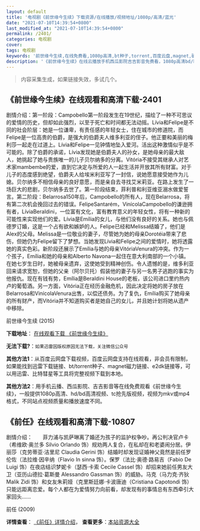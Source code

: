```yaml
---
layout: default
title: '电视剧《前世缘今生续》下载资源/在线播放/视频地址/1080p/高清/蓝光'
date: "2021-07-10T14:39:54+0800"
last_modified_at: "2021-07-10T14:39:54+0800"
permalink: /2401/
categories: 电视剧
cover:
tags: 电视剧
keywords: '前世缘今生续,在线免费看,1080p高清,bt种子,torrent,百度云盘,magnet,磁力链,迅雷下载资源'
description: '《前世缘今生续》在线云播放手机西瓜影院吉吉影音免费看，1080p高清bd/hd未删减完整版和tc抢先枪版，mkv/mp4格式，附带bt/torrent种子、magnet/磁力链、百度云盘、网盘资源迅雷下载链接'
---
```


>内容采集生成，如果链接失效，多试几个。


## 《前世缘今生续》在线观看和高清下载-2401

剧情介绍：第一阶段：Campobello第一阶段发生在19世纪，描绘了一种不可思议的爱情的历史，但却如此强烈，以至于死亡和时间都无法动摇。Lívia和Felipe是不同的社会阶层：她是一位谦卑，有责任感的年轻女士，住在城市的修道院，而Felipe是一位高贵的伯爵，是强大的伯爵夫人维多利亚的侄子。他正要和美丽的梅利莎一起走在过道上。Lívia和Felipe一见钟情地坠入爱河。活出这种激情似乎是不可能的。除了伯爵的承诺，Lívia发现她是伯爵夫人的孙女，是她母亲的最大敌人，她挑起了她与贵族唯一的儿子贝尔纳多的分离。Vitória不接受其继承人对艺术家mambembe的爱，直到它决定与所爱的人一起生活并开放其所有财富。对于儿子的态度感到绝望，伯爵夫人给埃米利亚写了一封信，说她愿意接受她作为儿媳。贝尔纳多不相信母亲的良好意愿，而是亲自去寻找艾米莉亚。在路上发生了一场巨大的悲剧，贝尔纳多去世了。第一阶段结束，菲利普和利亚维亚溺水做爱誓言。第二阶段：Belarrosa150年后，Campobello的所有人，现在Belarrosa，将有第二次机会挽回过去的错误。FelipeSantarém，VinícolaCampobello的谦逊拥有者，LíviaBeraldini，一位富有文化，富有教育意义的年轻女性，将有一种新的可能性来实现他们的爱。Lívia是Emília的女儿，与他们没有良好的关系。她也与佩德罗订婚，这是一个占有欲和嫉妒的人。Felipe已经和Melissa结婚了，他们是Alex的父母。Melissa是一位敬业的妻子，尽管她为她的母亲Dorotéia带来了悲伤，但她仍为Felipe留下了梦想。当她发现Lívia和Felipe之间的爱情时，她将透露她的真实色彩。新阶段还展示了Emília与她的母亲VitóriaVenura的冲突。作为一个孩子，Emília和她的母亲和Alberto Navona一起住在意大利南部的一个小镇。在她七岁生日时，她被母亲遗弃，这使她受到精神创伤。令人遗憾的是，维多利亚回来请求宽恕，但她的父亲（阿尔贝托）假装他的妻子与另一名男子逃跑的事实为他报仇。现在有钱有势，Emília是Beraldini House的老板，该公司进口里约热内卢的葡萄酒。另一方面，Vitória正在经历金融危机，因此决定将她的房子放在Belarrosa和VinícolaVenura出售，以偿还债务。为了复仇，Emília购买了她母亲的所有财产，而Vitória并不知道购买者是她自己的女儿，并且她计划将她从遗产中移除。


前世缘今生续 (2015)

**下载地址**： [在线观看下载 《前世缘今生续》](https://www.btbtdy.me/btdy/dy14109.html) 


**无法下载?**：`如果迅雷因版权原因无法下载，关注微信公众号 `

**其他方法1**：从百度云网盘下载视频，百度云网盘支持在线观看，非会员有限制，如果能找到迅雷下载链接、bt/torrent种子、magnet磁力链接、e2dk链接等，可以用迅雷、比特彗星等工具将完整视频下载到本地。

**其他方法2**：用手机云播、西瓜影院、吉吉影音等在线免费观看《前世缘今生续》，一般提供1080p高清、hd/bd高清视频、tc抢先版视频，视频为mkv或mp4格式，不同站点视频质量和播放速度不同。


## 《前任》在线观看和高清下载-10807

剧情介绍：　　菲力浦与凯萨琳离了婚还为孩子的监护权争吵。再公判决官卢卡（希维欧·奥兰多 Silvio Orlando 饰）规劝两人复合，在私却在和老婆闹分居。伊丽莎（克劳蒂亚·洁里尼 Claudia Gerini 饰）结婚时却发现证婚神父竟然是前任罗伦佐（法拉维·因辛纳（Flavio In sinna 饰）。保罗（法比·奥德·路易吉（Fabio De Luigi 饰）在夜店结识梦妮卡（瑟西·卡索 Cecile Cassel 饰）却招来她前任男友大卫（亚历山德拉·葛斯曼 Alessandro Gassman 饰）的威胁。马克（马力克·齐狄 Malik Zidi 饰）和女友朱莉娅（克里斯廷娜·卡波唐迪（Cristiana Capotondi 饰）只能远距离恋爱。每个人都在为爱情努力向前看，却发现有的事情总有东西牵引大家回头......


前任 (2009)

**详情查看**： [《前任》详情介绍](/movie/10807/)， **查看更多**：[本站资源大全](/movie/t/all/)

